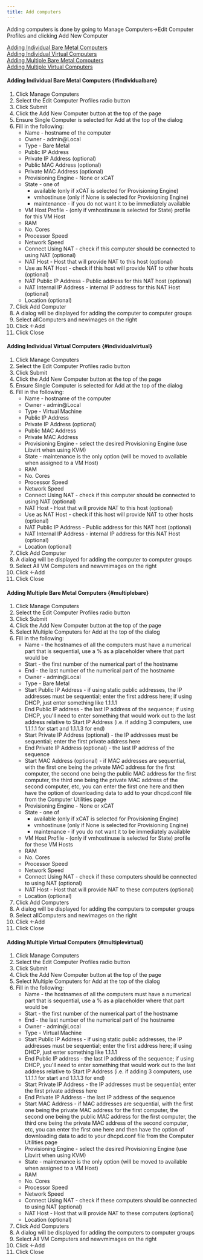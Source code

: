 ```yaml
---
title: Add computers
---
```


Adding computers is done by going to Manage Computers->Edit Computer 
Profiles and clicking Add New Computer

[Adding Individual Bare Metal Computers](#individualbare)<br>
[Adding Individual Virtual Computers](#individualvirtual)<br>
[Adding Multiple Bare Metal Computers](#multiplebare)<br>
[Adding Multiple Virtual Computers](#multiplevirtual)

#### Adding Individual Bare Metal Computers {#individualbare}

 1. Click Manage Computers
 2. Select the Edit Computer Profiles radio button
 3. Click Submit
 3. Click the Add New Computer button at the top of the page
 3. Ensure Single Computer is selected for Add at the top of the dialog
 4. Fill in the following:
       - Name - hostname of the computer
       - Owner - admin@Local
       - Type - Bare Metal
       - Public IP Address
       - Private IP Address (optional)
       - Public MAC Address (optional)
       - Private MAC Address (optional)
       - Provisioning Engine - None or xCAT
       - State - one of
           - available (only if xCAT is selected for Provisioning Engine)
           - vmhostinuse (only if None is selected for Provisioning Engine)
           - maintenance - if you do not want it to be immediately available
       - VM Host Profile - (only if vmhostinuse is selected for State) profile for this VM Host
       - RAM
       - No. Cores
       - Processor Speed
       - Network Speed
       - Connect Using NAT - check if this computer should be connected to using NAT (optional)
       - NAT Host - Host that will provide NAT to this host (optional)
       - Use as NAT Host - check if this host will provide NAT to other hosts (optional)
       - NAT Public IP Address - Public address for this NAT host (optional)
       - NAT Internal IP Address - internal IP address for this NAT Host (optional)
       - Location (optional)
 5. Click Add Computer
 5. A dialog will be displayed for adding the computer to computer groups
 5. Select allComputers and newimages on the right
 5. Click <-Add
 6. Click Close

#### Adding Individual Virtual Computers {#individualvirtual}

 1. Click Manage Computers
 2. Select the Edit Computer Profiles radio button
 3. Click Submit
 3. Click the Add New Computer button at the top of the page
 3. Ensure Single Computer is selected for Add at the top of the dialog
 4. Fill in the following:
       - Name - hostname of the computer
       - Owner - admin@Local
       - Type - Virtual Machine
       - Public IP Address
       - Private IP Address (optional)
       - Public MAC Address
       - Private MAC Address
       - Provisioning Engine - select the desired Provisioning Engine (use Libvirt when using KVM)
       - State - maintenance is the only option (will be moved to available when assigned to a VM Host)
       - RAM
       - No. Cores
       - Processor Speed
       - Network Speed
       - Connect Using NAT - check if this computer should be connected to using NAT (optional)
       - NAT Host - Host that will provide NAT to this host (optional)
       - Use as NAT Host - check if this host will provide NAT to other hosts (optional)
       - NAT Public IP Address - Public address for this NAT host (optional)
       - NAT Internal IP Address - internal IP address for this NAT Host (optional)
       - Location (optional)
 5. Click Add Computer
 5. A dialog will be displayed for adding the computer to computer groups
 5. Select All VM Computers and newvmimages on the right
 5. Click <-Add
 6. Click Close

#### Adding Multiple Bare Metal Computers {#multiplebare}

 1. Click Manage Computers
 2. Select the Edit Computer Profiles radio button
 3. Click Submit
 3. Click the Add New Computer button at the top of the page
 3. Select Multiple Computers for Add at the top of the dialog
 4. Fill in the following:
    * Name - the hostnames of all the computers must have a
        numerical part that is sequential, use a % as a placeholder
         where that part would be
    * Start - the first number of the numerical part of the hostname
    * End - the last number of the numerical part of the hostname
    * Owner - admin@Local
    * Type - Bare Metal
    * Start Public IP Address - if using static public addresses,
       the IP addresses must be sequential; enter the first address
       here; if using DHCP, just enter something like 1.1.1.1
    * End Public IP address - the last IP address of the sequence; if
        using DHCP, you'll need to enter something that would work out
        to the last address relative to Start IP Address (i.e. if
        adding 3 computers, use 1.1.1.1 for start and 1.1.1.3 for end)
    * Start Private IP Address (optional) - the IP addresses must be
       sequential; enter the first private address here
    * End Private IP Address (optional) - the last IP address of the sequence
    * Start MAC Address (optional) - if MAC addresses are sequential,
        with the first one being the private MAC address for the first
        computer, the second one being the public MAC address for the
        first computer, the third one being the private MAC address of
        the second computer, etc, you can enter the first one here and
        then have the option of downloading data to add to your
        dhcpd.conf file from the Computer Utilities page
    * Provisioning Engine - None or xCAT
    * State - one of
       * available (only if xCAT is selected for Provisioning Engine)
       * vmhostinuse (only if None is selected for Provisioning Engine)
       * maintenance - if you do not want it to be immediately available
    * VM Host Profile - (only if vmhostinuse is selected for State) profile for these VM Hosts
    * RAM
    * No. Cores
    * Processor Speed
    * Network Speed
    * Connect Using NAT - check if these computers should be connected to using NAT (optional)
    * NAT Host - Host that will provide NAT to these computers (optional)
    * Location (optional)
 5. Click Add Computers
 5. A dialog will be displayed for adding the computers to computer groups
 5. Select allComputers and newimages on the right
 5. Click <-Add
 6. Click Close


#### Adding Multiple Virtual Computers {#multiplevirtual}

 1. Click Manage Computers
 2. Select the Edit Computer Profiles radio button
 3. Click Submit
 3. Click the Add New Computer button at the top of the page
 3. Select Multiple Computers for Add at the top of the dialog
 4. Fill in the following:
    * Name - the hostnames of all the computers must have a
        numerical part that is sequential, use a % as a placeholder
         where that part would be
    * Start - the first number of the numerical part of the hostname
    * End - the last number of the numerical part of the hostname
    * Owner - admin@Local
    * Type - Virtual Machine
    * Start Public IP Address - if using static public addresses,
       the IP addresses must be sequential; enter the first address
       here; if using DHCP, just enter something like 1.1.1.1
    * End Public IP address - the last IP address of the sequence; if
        using DHCP, you'll need to enter something that would work out
        to the last address relative to Start IP Address (i.e. if
        adding 3 computers, use 1.1.1.1 for start and 1.1.1.3 for end)
    * Start Private IP Address - the IP addresses must be
       sequential; enter the first private address here
    * End Private IP Address - the last IP address of the sequence
    * Start MAC Address - if MAC addresses are sequential,
        with the first one being the private MAC address for the first
        computer, the second one being the public MAC address for the
        first computer, the third one being the private MAC address of
        the second computer, etc, you can enter the first one here and
        then have the option of downloading data to add to your
        dhcpd.conf file from the Computer Utilities page
    * Provisioning Engine - select the desired Provisioning Engine (use Libvirt when using KVM)
    * State - maintenance is the only option (will be moved to available when assigned to a VM Host)
    * RAM
    * No. Cores
    * Processor Speed
    * Network Speed
    * Connect Using NAT - check if these computers should be connected to using NAT (optional)
    * NAT Host - Host that will provide NAT to these computers (optional)
    * Location (optional)
 5. Click Add Computers
 5. A dialog will be displayed for adding the computers to computer groups
 5. Select All VM Computers and newvmimages on the right
 5. Click <-Add
 6. Click Close

